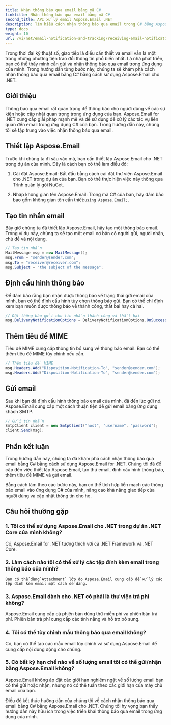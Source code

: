 ```yaml
---
title: Nhận thông báo qua email bằng mã C#
linktitle: Nhận thông báo qua email bằng mã C#
second_title: API xử lý email Aspose.Email .NET
description: Tìm hiểu cách nhận thông báo qua email trong C# bằng Aspose.Email for .NET. Ví dụ mã hiệu quả được cung cấp.
type: docs
weight: 10
url: /vi/net/email-notification-and-tracking/receiving-email-notifications-with-csharp-code/
---
```



Trong thời đại kỹ thuật số, giao tiếp là điều cần thiết và email vẫn là một trong những phương tiện trao đổi thông tin phổ biến nhất. Là nhà phát triển, bạn có thể thấy mình cần gửi và nhận thông báo qua email trong ứng dụng của mình. Trong hướng dẫn từng bước này, chúng ta sẽ khám phá cách nhận thông báo qua email bằng C# bằng cách sử dụng Aspose.Email cho .NET.

## Giới thiệu

Thông báo qua email rất quan trọng để thông báo cho người dùng về các sự kiện hoặc cập nhật quan trọng trong ứng dụng của bạn. Aspose.Email for .NET cung cấp giải pháp mạnh mẽ và dễ sử dụng để xử lý các tác vụ liên quan đến email trong ứng dụng C# của bạn. Trong hướng dẫn này, chúng tôi sẽ tập trung vào việc nhận thông báo qua email.

## Thiết lập Aspose.Email

Trước khi chúng ta đi sâu vào mã, bạn cần thiết lập Aspose.Email cho .NET trong dự án của mình. Đây là cách bạn có thể làm điều đó:

1. Cài đặt Aspose.Email: Bắt đầu bằng cách cài đặt thư viện Aspose.Email cho .NET trong dự án của bạn. Bạn có thể thực hiện việc này thông qua Trình quản lý gói NuGet.

2.  Nhập không gian tên Aspose.Email: Trong mã C# của bạn, hãy đảm bảo bao gồm không gian tên cần thiết:`using Aspose.Email;`.

## Tạo tin nhắn email

Bây giờ chúng ta đã thiết lập Aspose.Email, hãy tạo một thông báo email. Trong ví dụ này, chúng ta sẽ tạo một email cơ bản có người gửi, người nhận, chủ đề và nội dung.

```csharp
// Tạo tin nhắn
MailMessage msg = new MailMessage();
msg.From = "sender@sender.com";
msg.To = "receiver@receiver.com";
msg.Subject = "the subject of the message";
```

## Định cấu hình thông báo

Để đảm bảo rằng bạn nhận được thông báo về trạng thái gửi email của mình, bạn có thể định cấu hình tùy chọn thông báo gửi. Bạn có thể chỉ định xem bạn muốn được thông báo về thành công, thất bại hay cả hai.

```csharp
// Đặt thông báo gửi cho tin nhắn thành công và thất bại
msg.DeliveryNotificationOptions = DeliveryNotificationOptions.OnSuccess | DeliveryNotificationOptions.OnFailure;
```

## Thêm tiêu đề MIME

Tiêu đề MIME cung cấp thông tin bổ sung về thông báo email. Bạn có thể thêm tiêu đề MIME tùy chỉnh nếu cần.

```csharp
// Thêm tiêu đề MIME
msg.Headers.Add("Disposition-Notification-To", "sender@sender.com");
msg.Headers.Add("Disposition-Notification-To", "sender@sender.com");
```

## Gửi email

Sau khi bạn đã định cấu hình thông báo email của mình, đã đến lúc gửi nó. Aspose.Email cung cấp một cách thuận tiện để gửi email bằng ứng dụng khách SMTP.

```csharp
// Gửi tin nhắn
SmtpClient client = new SmtpClient("host", "username", "password");
client.Send(msg);
```

## Phần kết luận

Trong hướng dẫn này, chúng ta đã khám phá cách nhận thông báo qua email bằng C# bằng cách sử dụng Aspose.Email for .NET. Chúng tôi đã đề cập đến việc thiết lập Aspose.Email, tạo thư email, định cấu hình thông báo, thêm tiêu đề MIME và gửi email.

Bằng cách làm theo các bước này, bạn có thể tích hợp liền mạch các thông báo email vào ứng dụng C# của mình, nâng cao khả năng giao tiếp của người dùng và cập nhật thông tin cho họ.

## Câu hỏi thường gặp

### 1. Tôi có thể sử dụng Aspose.Email cho .NET trong dự án .NET Core của mình không?
   Có, Aspose.Email for .NET tương thích với cả .NET Framework và .NET Core.

### 2. Làm cách nào tôi có thể xử lý các tệp đính kèm email trong thông báo của mình?
    Bạn có thể dùng`Attachment` lớp do Aspose.Email cung cấp để xử lý các tệp đính kèm email một cách dễ dàng.

### 3. Aspose.Email dành cho .NET có phải là thư viện trả phí không?
   Aspose.Email cung cấp cả phiên bản dùng thử miễn phí và phiên bản trả phí. Phiên bản trả phí cung cấp các tính năng và hỗ trợ bổ sung.

### 4. Tôi có thể tùy chỉnh mẫu thông báo qua email không?
   Có, bạn có thể tạo các mẫu email tùy chỉnh và sử dụng Aspose.Email để cung cấp nội dung động cho chúng.

### 5. Có bất kỳ hạn chế nào về số lượng email tôi có thể gửi/nhận bằng Aspose.Email không?
   Aspose.Email không áp đặt các giới hạn nghiêm ngặt về số lượng email bạn có thể gửi hoặc nhận, nhưng nó có thể tuân theo các giới hạn của máy chủ email của bạn.

Điều đó kết thúc hướng dẫn của chúng tôi về cách nhận thông báo qua email bằng C# bằng Aspose.Email cho .NET. Chúng tôi hy vọng bạn thấy hướng dẫn này hữu ích trong việc triển khai thông báo qua email trong ứng dụng của mình. 